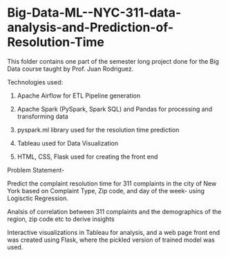 # Big-Data-ML--NYC-311-data-analysis-and-Prediction-of-Resolution-Time

This folder contains one part of the semester long project done for the Big Data course taught by Prof. Juan Rodriguez.


Technologies used:
1. Apache Airflow for ETL Pipeline generation

2. Apache Spark (PySpark, Spark SQL) and Pandas for processing and transforming data

3. pyspark.ml library used for the resolution time prediction

4. Tableau used for Data Visualization

5. HTML, CSS, Flask used for creating the front end


Problem Statement-

Predict the complaint resolution time for 311 complaints in the city of New York based on Complaint Type, Zip code, and day of the week- using Logisctic Regression.

Analsis of correlation between 311 complaints and the demographics of the region, zip code etc to derive insights

Interactive visualizations in Tableau for analysis, and a web page front end was created using Flask, where the pickled version of trained model was used.

